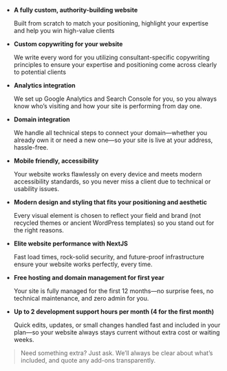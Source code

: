 - **A fully custom, authority-building website**
    
    Built from scratch to match your positioning, highlight your expertise and help you win high-value clients
    
- **Custom copywriting for your website**
    
    We write every word for you utilizing consultant-specific copywriting principles to ensure your expertise and positioning come across clearly to potential clients
    
- **Analytics integration**
    
    We set up Google Analytics and Search Console for you, so you always know who’s visiting and how your site is performing from day one.
    
- **Domain integration**
    
    We handle all technical steps to connect your domain—whether you already own it or need a new one—so your site is live at your address, hassle-free.
    
- **Mobile friendly, accessibility**
    
    Your website works flawlessly on every device and meets modern accessibility standards, so you never miss a client due to technical or usability issues.
    
- **Modern design and styling that fits your positioning and aesthetic**
    
    Every visual element is chosen to reflect your field and brand (not recycled themes or ancient WordPress templates) so you stand out for the right reasons.
    
- **Elite website performance with NextJS**
    
    Fast load times, rock-solid security, and future-proof infrastructure ensure your website works perfectly, every time.
    
- **Free hosting and domain management for first year**
    
    Your site is fully managed for the first 12 months—no surprise fees, no technical maintenance, and zero admin for you.
    
- **Up to 2 development support hours per month (4 for the first month)**
    
    Quick edits, updates, or small changes handled fast and included in your plan—so your website always stays current without extra cost or waiting weeks.
    

> Need something extra? Just ask. We’ll always be clear about what’s included, and quote any add-ons transparently.
>